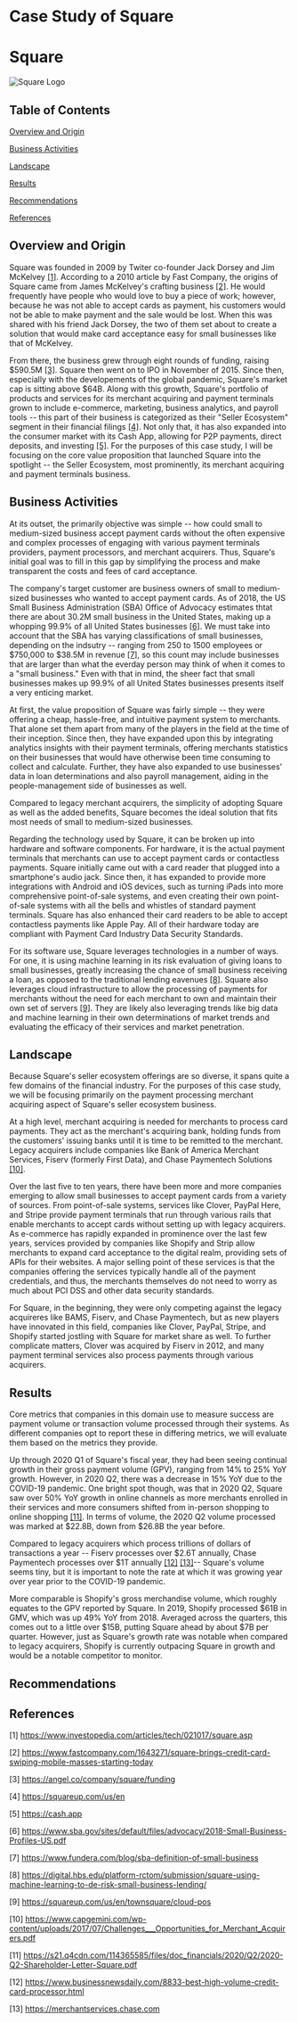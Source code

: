 # Case Study of Square

# Square

![Square Logo](Images/Square-logo.jpg)

## Table of Contents
[Overview and Origin](#overview-and-origin)

[Business Activities](#business-activities)

[Landscape](#landscape)

[Results](#results)

[Recommendations](#recommendations)

[References](#references)


## Overview and Origin

Square was founded in 2009 by Twiter co-founder Jack Dorsey and Jim McKelvey [[1]](https://www.investopedia.com/articles/tech/021017/square.asp). According to a 2010 article by Fast Company, the origins of Square came from James McKelvey's crafting business [[2]](https://www.fastcompany.com/1643271/square-brings-credit-card-swiping-mobile-masses-starting-today). He would frequently have people who would love to buy a piece of work; however, because he was not able to accept cards as payment, his customers would not be able to make payment and the sale would be lost. When this was shared with his friend Jack Dorsey, the two of them set about to create a solution that would make card acceptance easy for small businesses like that of McKelvey.

From there, the business grew through eight rounds of funding, raising $590.5M [[3]](https://angel.co/company/square/funding). Square then went on to IPO in November of 2015. Since then, especially with the developements of the global pandemic, Square's market cap is sitting above $64B. Along with this growth, Square's portfolio of products and services for its merchant acquiring and payment terminals grown to include e-commerce, marketing, business analytics, and payroll tools -- this part of their business is categorized as their "Seller Ecosystem" segment in their financial filings [[4]](https://squareup.com/us/en). Not only that, it has also expanded into the consumer market with its Cash App, allowing for P2P payments, direct deposits, and investing [[5]](https://cash.app). For the purposes of this case study, I will be focusing on the core value proposition that launched Square into the spotlight -- the Seller Ecosystem, most prominently, its merchant acquiring and payment terminals business.

## Business Activities

At its outset, the primarily objective was simple -- how could small to medium-sized business accept payment cards without the often expensive and complex processes of engaging with various payment terminals providers, payment processors, and merchant acquirers. Thus, Square's initial goal was to fill in this gap by simplifying the process and make transparent the costs and fees of card acceptance.

The company's target customer are business owners of small to medium-sized businesses who wanted to accept payment cards. As of 2018, the US Small Business Administration (SBA) Office of Advocacy estimates thtat there are about 30.2M small business in the United States, making up a whopping 99.9% of all United States businesses [[6]](https://www.sba.gov/sites/default/files/advocacy/2018-Small-Business-Profiles-US.pdf). We must take into account that the SBA has varying classifications of small businesses, depending on the indsutry -- ranging from 250 to 1500 employees or $750,000 to $38.5M in revenue [[7]](https://www.fundera.com/blog/sba-definition-of-small-business), so this count may include businesses that are larger than what the everday person may think of when it comes to a "small business." Even with that in mind, the sheer fact that small businesses makes up 99.9% of all United States businesses presents itself a very enticing market.

At first, the value proposition of Square was fairly simple -- they were offering a cheap, hassle-free, and intuitive payment system to merchants. That alone set them apart from many of the players in the field at the time of their inception. Since then, they have expanded upon this by integrating analytics insights with their payment terminals, offering merchants statistics on their businesses that would have otherwise been time consuming to collect and calculate. Further, they have also expanded to use businesses' data in loan determinations and also payroll management, aiding in the people-management side of businesses as well. 

Compared to legacy merchant acquirers, the simplicity of adopting Square as well as the added benefits, Square becomes the ideal solution that fits most needs of small to medium-sized businesses.

Regarding the technology used by Square, it can be broken up into hardware and software components. For hardware, it is the actual payment terminals that merchants can use to accept payment cards or contactless payments. Square initially came out with a card reader that plugged into a smartphone's audio jack. Since then, it has expanded to provide more integrations with Android and iOS devices, such as turning iPads into more comprehensive point-of-sale systems, and even creating their own point-of-sale systems with all the bells and whistles of standard payment terminals. Square has also enhanced their card readers to be able to accept contactless payments like Apple Pay. All of their hardware today are compliant with Payment Card Industry Data Security Standards.

For its software use, Square leverages technologies in a number of ways. For one, it is using machine learning in its risk evaluation of giving loans to small businesses, greatly increasing the chance of small business receiving a loan, as opposed to the traditional lending eavenues [[8]](https://digital.hbs.edu/platform-rctom/submission/square-using-machine-learning-to-de-risk-small-business-lending/). Square also leverages cloud infrastructure to allow the processing of payments for merchants without the need for each merchant to own and maintain their own set of servers [[9]](https://squareup.com/us/en/townsquare/cloud-pos). They are likely also leveraging trends like big data and machine learning in their own determinations of market trends and evaluating the efficacy of their services and market penetration.

## Landscape

Because Square's seller ecosystem offerings are so diverse, it spans quite a few domains of the financial industry. For the purposes of this case study, we will be focusing primarily on the payment processing merchant acquiring aspect of Square's seller ecosystem business. 

At a high level, merchant acquiring is needed for merchants to process card payments. They act as the merchant's acquiring bank, holding funds from the customers' issuing banks until it is time to be remitted to the merchant. Legacy acquirers include companies like Bank of America Merchant Services, Fiserv (formerly First Data), and Chase Paymentech Solutions [[10]](https://www.capgemini.com/wp-content/uploads/2017/07/Challenges___Opportunities_for_Merchant_Acquirers.pdf). 

Over the last five to ten years, there have been more and more companies emerging to allow small businesses to accept payment cards from a variety of sources. From point-of-sale systems, services like Clover, PayPal Here, and Stripe provide payment terminals that run through various rails that enable merchants to accept cards without setting up with legacy acquirers. As e-commerce has rapidly expanded in prominence over the last few years, services provided by companies like Shopify and Strip allow merchants to expand card acceptance to the digital realm, providing sets of APIs for their websites. A major selling point of these services is that the companies offering the services typically handle all of the payment credentials, and thus, the merchants themselves do not need to worry as much about PCI DSS and other data security standards.

For Square, in the beginning, they were only competing against the legacy acquireres like BAMS, Fiserv, and Chase Paymentech, but as new players have innovated in this field, companies like Clover, PayPal, Stripe, and Shopify started jostling with Square for market share as well. To further complicate matters, Clover was acquired by Fiserv in 2012, and many payment terminal services also process payments through various acquirers.

## Results

Core metrics that companies in this domain use to measure success are payment volume or transaction volume processed through their systems. As different companies opt to report these in differing metrics, we will evaluate them based on the metrics they provide.

Up through 2020 Q1 of Square's fiscal year, they had been seeing continual growth in their gross payment volume (GPV), ranging from 14% to 25% YoY growth. However, in 2020 Q2, there was a decrease in 15% YoY due to the COVID-19 pandemic. One bright spot though, was that in 2020 Q2, Square saw over 50% YoY growth in online channels as more merchants enrolled in their services and more consumers shifted from in-person shopping to online shopping [[11]](https://s21.q4cdn.com/114365585/files/doc_financials/2020/Q2/2020-Q2-Shareholder-Letter-Square.pdf). In terms of volume, the 2020 Q2 volume processed was marked at $22.8B, down from $26.8B the year before.

Compared to legacy acquirers which process trillions of dollars of transactions a year -- Fiserv processes over $2.6T annually, Chase Paymentech processes over $1T annually [[12]](https://www.businessnewsdaily.com/8833-best-high-volume-credit-card-processor.html) [[13]](https://merchantservices.chase.com)-- Square's volume seems tiny, but it is important to note the rate at which it was growing year over year prior to the COVID-19 pandemic. 

More comparable is Shopify's gross merchandise volume, which roughly equates to the GPV reported by Square. In 2019, Shopify processed $61B in GMV, which was up 49% YoY from 2018. Averaged across the quarters, this comes out to a little over $15B, putting Square ahead by about $7B per quarter. However, just as Square's growth rate was notable when compared to legacy acquirers, Shopify is currently outpacing Square in growth and would be a notable competitor to monitor.

## Recommendations


## References

[1] https://www.investopedia.com/articles/tech/021017/square.asp

[2] https://www.fastcompany.com/1643271/square-brings-credit-card-swiping-mobile-masses-starting-today

[3] https://angel.co/company/square/funding

[4] https://squareup.com/us/en

[5] https://cash.app

[6] https://www.sba.gov/sites/default/files/advocacy/2018-Small-Business-Profiles-US.pdf

[7] https://www.fundera.com/blog/sba-definition-of-small-business

[8] https://digital.hbs.edu/platform-rctom/submission/square-using-machine-learning-to-de-risk-small-business-lending/

[9] https://squareup.com/us/en/townsquare/cloud-pos

[10] https://www.capgemini.com/wp-content/uploads/2017/07/Challenges___Opportunities_for_Merchant_Acquirers.pdf

[11] https://s21.q4cdn.com/114365585/files/doc_financials/2020/Q2/2020-Q2-Shareholder-Letter-Square.pdf

[12] https://www.businessnewsdaily.com/8833-best-high-volume-credit-card-processor.html

[13] https://merchantservices.chase.com
